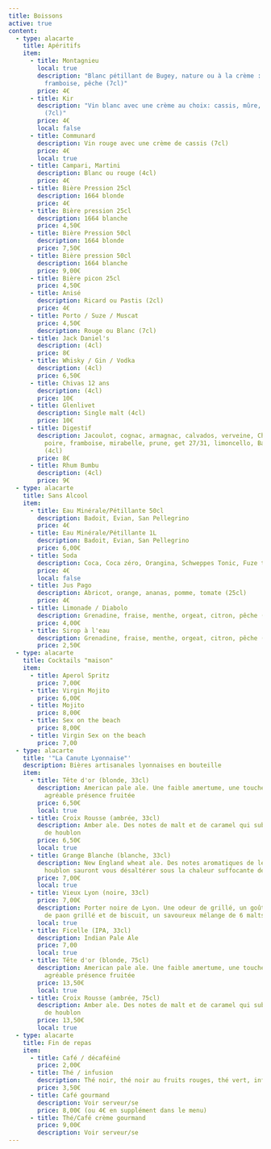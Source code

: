 ```yaml
---
title: Boissons
active: true
content:
  - type: alacarte
    title: Apéritifs
    item:
      - title: Montagnieu
        local: true
        description: "Blanc pétillant de Bugey, nature ou à la crème : cassis, mûre,
          framboise, pêche (7cl)"
        price: 4€
      - title: Kir
        description: "Vin blanc avec une crème au choix: cassis, mûre, framboise, pêche
          (7cl)"
        price: 4€
        local: false
      - title: Communard
        description: Vin rouge avec une crème de cassis (7cl)
        price: 4€
        local: true
      - title: Campari, Martini
        description: Blanc ou rouge (4cl)
        price: 4€
      - title: Bière Pression 25cl
        description: 1664 blonde
        price: 4€
      - title: Bière pression 25cl
        description: 1664 blanche
        price: 4,50€
      - title: Bière Pression 50cl
        description: 1664 blonde
        price: 7,50€
      - title: Bière pression 50cl
        description: 1664 blanche
        price: 9,00€
      - title: Bière picon 25cl
        price: 4,50€
      - title: Anisé
        description: Ricard ou Pastis (2cl)
        price: 4€
      - title: Porto / Suze / Muscat
        price: 4,50€
        description: Rouge ou Blanc (7cl)
      - title: Jack Daniel's
        description: (4cl)
        price: 8€
      - title: Whisky / Gin / Vodka
        description: (4cl)
        price: 6,50€
      - title: Chivas 12 ans
        description: (4cl)
        price: 10€
      - title: Glenlivet
        description: Single malt (4cl)
        price: 10€
      - title: Digestif
        description: Jacoulot, cognac, armagnac, calvados, verveine, Chartreuse, Génépi,
          poire, framboise, mirabelle, prune, get 27/31, limoncello, Bailey's
          (4cl)
        price: 8€
      - title: Rhum Bumbu
        description: (4cl)
        price: 9€
  - type: alacarte
    title: Sans Alcool
    item:
      - title: Eau Minérale/Pétillante 50cl
        description: Badoit, Evian, San Pellegrino
        price: 4€
      - title: Eau Minérale/Pétillante 1L
        description: Badoit, Evian, San Pellegrino
        price: 6,00€
      - title: Soda
        description: Coca, Coca zéro, Orangina, Schweppes Tonic, Fuze tea, Perrier
        price: 4€
        local: false
      - title: Jus Pago
        description: Abricot, orange, ananas, pomme, tomate (25cl)
        price: 4€
      - title: Limonade / Diabolo
        description: Grenadine, fraise, menthe, orgeat, citron, pêche (25cl)
        price: 4,00€
      - title: Sirop à l'eau
        description: Grenadine, fraise, menthe, orgeat, citron, pêche (25cl)
        price: 2,50€
  - type: alacarte
    title: Cocktails "maison"
    item:
      - title: Aperol Spritz
        price: 7,00€
      - title: Virgin Mojito
        price: 6,00€
      - title: Mojito
        price: 8,00€
      - title: Sex on the beach
        price: 8,00€
      - title: Virgin Sex on the beach
        price: 7,00
  - type: alacarte
    title: '"La Canute Lyonnaise"'
    description: Bières artisanales lyonnaises en bouteille
    item:
      - title: Tête d'or (blonde, 33cl)
        description: American pale ale. Une faible amertume, une touche maltée et une
          agréable présence fruitée
        price: 6,50€
        local: true
      - title: Croix Rousse (ambrée, 33cl)
        description: Amber ale. Des notes de malt et de caramel qui subliment les arômes
          de houblon
        price: 6,50€
        local: true
      - title: Grange Blanche (blanche, 33cl)
        description: New England wheat ale. Des notes aromatiques de levure et de
          houblon sauront vous désaltérer sous la chaleur suffocante de la ville
        price: 7,00€
        local: true
      - title: Vieux Lyon (noire, 33cl)
        price: 7,00€
        description: Porter noire de Lyon. Une odeur de grillé, un goût chocolat, café,
          de paon grillé et de biscuit, un savoureux mélange de 6 malts d'orge
        local: true
      - title: Ficelle (IPA, 33cl)
        description: Indian Pale Ale
        price: 7,00
        local: true
      - title: Tête d'or (blonde, 75cl)
        description: American pale ale. Une faible amertume, une touche maltée et une
          agréable présence fruitée
        price: 13,50€
        local: true
      - title: Croix Rousse (ambrée, 75cl)
        description: Amber ale. Des notes de malt et de caramel qui subliment les arômes
          de houblon
        price: 13,50€
        local: true
  - type: alacarte
    title: Fin de repas
    item:
      - title: Café / décaféiné
        price: 2,00€
      - title: Thé / infusion
        description: Thé noir, thé noir au fruits rouges, thé vert, infusion verveine
        price: 3,50€
      - title: Café gourmand
        description: Voir serveur/se
        price: 8,00€ (ou 4€ en supplément dans le menu)
      - title: Thé/Café crème gourmand
        price: 9,00€
        description: Voir serveur/se
---
```

